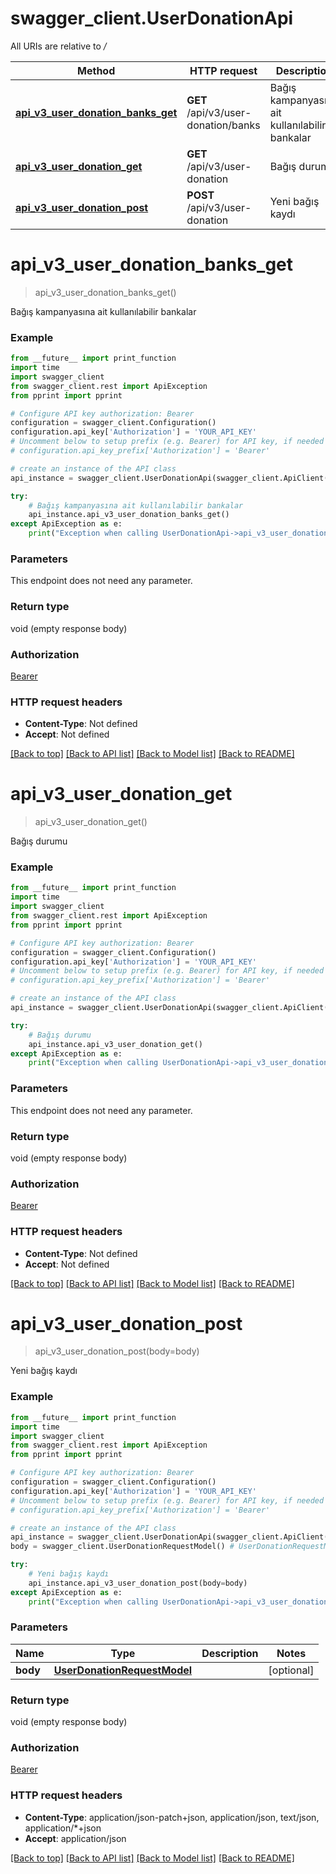 # swagger_client.UserDonationApi

All URIs are relative to */*

Method | HTTP request | Description
------------- | ------------- | -------------
[**api_v3_user_donation_banks_get**](UserDonationApi.md#api_v3_user_donation_banks_get) | **GET** /api/v3/user-donation/banks | Bağış kampanyasına ait kullanılabilir bankalar
[**api_v3_user_donation_get**](UserDonationApi.md#api_v3_user_donation_get) | **GET** /api/v3/user-donation | Bağış durumu
[**api_v3_user_donation_post**](UserDonationApi.md#api_v3_user_donation_post) | **POST** /api/v3/user-donation | Yeni bağış kaydı

# **api_v3_user_donation_banks_get**
> api_v3_user_donation_banks_get()

Bağış kampanyasına ait kullanılabilir bankalar

### Example
```python
from __future__ import print_function
import time
import swagger_client
from swagger_client.rest import ApiException
from pprint import pprint

# Configure API key authorization: Bearer
configuration = swagger_client.Configuration()
configuration.api_key['Authorization'] = 'YOUR_API_KEY'
# Uncomment below to setup prefix (e.g. Bearer) for API key, if needed
# configuration.api_key_prefix['Authorization'] = 'Bearer'

# create an instance of the API class
api_instance = swagger_client.UserDonationApi(swagger_client.ApiClient(configuration))

try:
    # Bağış kampanyasına ait kullanılabilir bankalar
    api_instance.api_v3_user_donation_banks_get()
except ApiException as e:
    print("Exception when calling UserDonationApi->api_v3_user_donation_banks_get: %s\n" % e)
```

### Parameters
This endpoint does not need any parameter.

### Return type

void (empty response body)

### Authorization

[Bearer](../README.md#Bearer)

### HTTP request headers

 - **Content-Type**: Not defined
 - **Accept**: Not defined

[[Back to top]](#) [[Back to API list]](../README.md#documentation-for-api-endpoints) [[Back to Model list]](../README.md#documentation-for-models) [[Back to README]](../README.md)

# **api_v3_user_donation_get**
> api_v3_user_donation_get()

Bağış durumu

### Example
```python
from __future__ import print_function
import time
import swagger_client
from swagger_client.rest import ApiException
from pprint import pprint

# Configure API key authorization: Bearer
configuration = swagger_client.Configuration()
configuration.api_key['Authorization'] = 'YOUR_API_KEY'
# Uncomment below to setup prefix (e.g. Bearer) for API key, if needed
# configuration.api_key_prefix['Authorization'] = 'Bearer'

# create an instance of the API class
api_instance = swagger_client.UserDonationApi(swagger_client.ApiClient(configuration))

try:
    # Bağış durumu
    api_instance.api_v3_user_donation_get()
except ApiException as e:
    print("Exception when calling UserDonationApi->api_v3_user_donation_get: %s\n" % e)
```

### Parameters
This endpoint does not need any parameter.

### Return type

void (empty response body)

### Authorization

[Bearer](../README.md#Bearer)

### HTTP request headers

 - **Content-Type**: Not defined
 - **Accept**: Not defined

[[Back to top]](#) [[Back to API list]](../README.md#documentation-for-api-endpoints) [[Back to Model list]](../README.md#documentation-for-models) [[Back to README]](../README.md)

# **api_v3_user_donation_post**
> api_v3_user_donation_post(body=body)

Yeni bağış kaydı

### Example
```python
from __future__ import print_function
import time
import swagger_client
from swagger_client.rest import ApiException
from pprint import pprint

# Configure API key authorization: Bearer
configuration = swagger_client.Configuration()
configuration.api_key['Authorization'] = 'YOUR_API_KEY'
# Uncomment below to setup prefix (e.g. Bearer) for API key, if needed
# configuration.api_key_prefix['Authorization'] = 'Bearer'

# create an instance of the API class
api_instance = swagger_client.UserDonationApi(swagger_client.ApiClient(configuration))
body = swagger_client.UserDonationRequestModel() # UserDonationRequestModel |  (optional)

try:
    # Yeni bağış kaydı
    api_instance.api_v3_user_donation_post(body=body)
except ApiException as e:
    print("Exception when calling UserDonationApi->api_v3_user_donation_post: %s\n" % e)
```

### Parameters

Name | Type | Description  | Notes
------------- | ------------- | ------------- | -------------
 **body** | [**UserDonationRequestModel**](UserDonationRequestModel.md)|  | [optional] 

### Return type

void (empty response body)

### Authorization

[Bearer](../README.md#Bearer)

### HTTP request headers

 - **Content-Type**: application/json-patch+json, application/json, text/json, application/*+json
 - **Accept**: application/json

[[Back to top]](#) [[Back to API list]](../README.md#documentation-for-api-endpoints) [[Back to Model list]](../README.md#documentation-for-models) [[Back to README]](../README.md)

